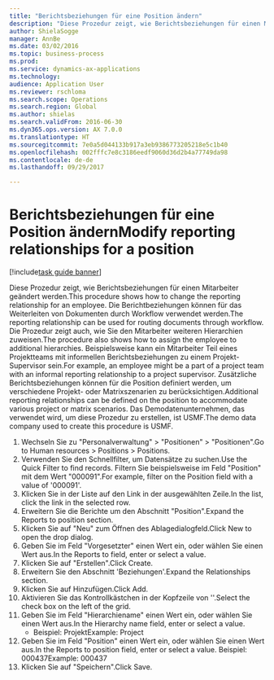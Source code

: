 ```yaml
--- 
title: "Berichtsbeziehungen für eine Position ändern"
description: "Diese Prozedur zeigt, wie Berichtsbeziehungen für einen Mitarbeiter geändert werden."
author: ShielaSogge
manager: AnnBe
ms.date: 03/02/2016
ms.topic: business-process
ms.prod: 
ms.service: dynamics-ax-applications
ms.technology: 
audience: Application User
ms.reviewer: rschloma
ms.search.scope: Operations
ms.search.region: Global
ms.author: shielas
ms.search.validFrom: 2016-06-30
ms.dyn365.ops.version: AX 7.0.0
ms.translationtype: HT
ms.sourcegitcommit: 7e0a5d044133b917a3eb9386773205218e5c1b40
ms.openlocfilehash: 002fffc7e8c3186eedf9060d36d2b4a77749da98
ms.contentlocale: de-de
ms.lasthandoff: 09/29/2017

---
```

# <a name="modify-reporting-relationships-for-a-position"></a><span data-ttu-id="6f534-103">Berichtsbeziehungen für eine Position ändern</span><span class="sxs-lookup"><span data-stu-id="6f534-103">Modify reporting relationships for a position</span></span>

[!include[task guide banner](../../includes/task-guide-banner.md)]

<span data-ttu-id="6f534-104">Diese Prozedur zeigt, wie Berichtsbeziehungen für einen Mitarbeiter geändert werden.</span><span class="sxs-lookup"><span data-stu-id="6f534-104">This procedure shows how to change the reporting relationship for an employee.</span></span> <span data-ttu-id="6f534-105">Die Berichtbeziehungen können für das Weiterleiten von Dokumenten durch Workflow verwendet werden.</span><span class="sxs-lookup"><span data-stu-id="6f534-105">The reporting relationship can be used for routing documents through workflow.</span></span> <span data-ttu-id="6f534-106">Die Prozedur zeigt auch, wie Sie den Mitarbeiter weiteren Hierarchien zuweisen.</span><span class="sxs-lookup"><span data-stu-id="6f534-106">The procedure also shows how to assign the employee to additional hierarchies.</span></span> <span data-ttu-id="6f534-107">Beispielsweise kann ein Mitarbeiter Teil eines Projektteams mit informellen Berichtsbeziehungen zu einem Projekt-Supervisor sein.</span><span class="sxs-lookup"><span data-stu-id="6f534-107">For example, an employee might be a part of a project team with an informal reporting relationship to a project supervisor.</span></span> <span data-ttu-id="6f534-108">Zusätzliche Berichtsbeziehungen können für die Position definiert werden, um verschiedene Projekt- oder Matrixszenarien zu berücksichtigen.</span><span class="sxs-lookup"><span data-stu-id="6f534-108">Additional reporting relationships can be defined on the position to accommodate various project or matrix scenarios.</span></span> <span data-ttu-id="6f534-109">Das Demodatenunternehmen, das verwendet wird, um diese Prozedur zu erstellen, ist USMF.</span><span class="sxs-lookup"><span data-stu-id="6f534-109">The demo data company used to create this procedure is USMF.</span></span>

1. <span data-ttu-id="6f534-110">Wechseln Sie zu "Personalverwaltung" > "Positionen" > "Positionen".</span><span class="sxs-lookup"><span data-stu-id="6f534-110">Go to Human resources > Positions > Positions.</span></span>
2. <span data-ttu-id="6f534-111">Verwenden Sie den Schnellfilter, um Datensätze zu suchen.</span><span class="sxs-lookup"><span data-stu-id="6f534-111">Use the Quick Filter to find records.</span></span> <span data-ttu-id="6f534-112">Filtern Sie beispielsweise im Feld "Position" mit dem Wert "000091".</span><span class="sxs-lookup"><span data-stu-id="6f534-112">For example, filter on the Position field with a value of '000091'.</span></span>
3. <span data-ttu-id="6f534-113">Klicken Sie in der Liste auf den Link in der ausgewählten Zeile.</span><span class="sxs-lookup"><span data-stu-id="6f534-113">In the list, click the link in the selected row.</span></span>
4. <span data-ttu-id="6f534-114">Erweitern Sie die Berichte um den Abschnitt "Position".</span><span class="sxs-lookup"><span data-stu-id="6f534-114">Expand the Reports to position section.</span></span>
5. <span data-ttu-id="6f534-115">Klicken Sie auf "Neu" zum Öffnen des Ablagedialogfeld.</span><span class="sxs-lookup"><span data-stu-id="6f534-115">Click New to open the drop dialog.</span></span>
6. <span data-ttu-id="6f534-116">Geben Sie im Feld "Vorgesetzter" einen Wert ein, oder wählen Sie einen Wert aus.</span><span class="sxs-lookup"><span data-stu-id="6f534-116">In the Reports to field, enter or select a value.</span></span>
7. <span data-ttu-id="6f534-117">Klicken Sie auf "Erstellen".</span><span class="sxs-lookup"><span data-stu-id="6f534-117">Click Create.</span></span>
8. <span data-ttu-id="6f534-118">Erweitern Sie den Abschnitt 'Beziehungen'.</span><span class="sxs-lookup"><span data-stu-id="6f534-118">Expand the Relationships section.</span></span>
9. <span data-ttu-id="6f534-119">Klicken Sie auf Hinzufügen.</span><span class="sxs-lookup"><span data-stu-id="6f534-119">Click Add.</span></span>
10. <span data-ttu-id="6f534-120">Aktivieren Sie das Kontrollkästchen in der Kopfzeile von ''.</span><span class="sxs-lookup"><span data-stu-id="6f534-120">Select the check box on the left of the grid.</span></span>
11. <span data-ttu-id="6f534-121">Geben Sie im Feld "Hierarchiename" einen Wert ein, oder wählen Sie einen Wert aus.</span><span class="sxs-lookup"><span data-stu-id="6f534-121">In the Hierarchy name field, enter or select a value.</span></span>
    * <span data-ttu-id="6f534-122">Beispiel: Projekt</span><span class="sxs-lookup"><span data-stu-id="6f534-122">Example: Project</span></span>  
12. <span data-ttu-id="6f534-123">Geben Sie im Feld "Position" einen Wert ein, oder wählen Sie einen Wert aus.</span><span class="sxs-lookup"><span data-stu-id="6f534-123">In the Reports to position field, enter or select a value.</span></span>  <span data-ttu-id="6f534-124">Beispiel: 000437</span><span class="sxs-lookup"><span data-stu-id="6f534-124">Example:  000437</span></span>
13. <span data-ttu-id="6f534-125">Klicken Sie auf "Speichern".</span><span class="sxs-lookup"><span data-stu-id="6f534-125">Click Save.</span></span>


